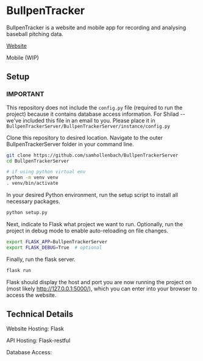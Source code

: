# BullpenTracker


BullpenTracker is a website and mobile app for recording and analysing baseball pitching data.

[Website](bullpentracker.com)

Mobile (WIP)


## Setup


### IMPORTANT

This repository does not include the `config.py` file (required to run the project) because it contains database access information. For Shilad -- we've included this file in an email to you. Please place it in `BullpenTrackerServer/BullpenTrackerServer/instance/config.py`


Clone this repository to desired location. Navigate to the outer BullpenTrackerServer folder in your command line. 

```bash
git clone https://github.com/samhollenbach/BullpenTrackerServer
cd BullpenTrackerServer

# if using python virtual env
python -m venv venv
. venv/bin/activate

```

In your desired Python environment, run the setup script to install all necessary packages.

```bash
python setup.py
```


Next, indicate to Flask what project we want to run. Optionally, run the project in debug mode to enable auto-reloading on file changes.

```bash
export FLASK_APP=BullpenTrackerServer
export FLASK_DEBUG=True  # optional
```

Finally, run the flask server.

```bash
flask run
```

Flask should display the host and port you are now running the project on (most likely http://127.0.0.1:5000/), which you can enter into your browser to access the website. 


## Technical Details

Website Hosting: Flask

API Hosting: Flask-restful

Database Access: 



